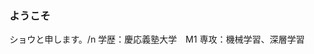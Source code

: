 ### ようこそ 
ショウと申します。/n
学歴：慶応義塾大学　M1
専攻：機械学習、深層学習

<!--
**icar-syo/icar-syo** is a ✨ _special_ ✨ repository because its `README.md` (this file) appears on your GitHub profile.

Here are some ideas to get you started:

- 🔭 I’m currently working on ...
- 🌱 I’m currently learning ...
- 👯 I’m looking to collaborate on ...
- 🤔 I’m looking for help with ...
- 💬 Ask me about ...
- 📫 How to reach me: ...
- 😄 Pronouns: ...
- ⚡ Fun fact: ...
-->
